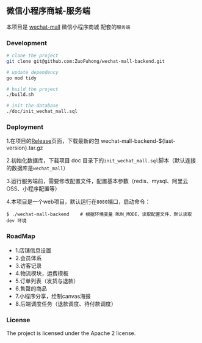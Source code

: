 ## 微信小程序商城-服务端

本项目是 [wechat-mall](https://github.com/ZuoFuhong/wechat-mall-miniapp) 微信小程序商城 配套的`服务端`

### Development

```sh
# clone the project
git clone git@github.com:ZuoFuhong/wechat-mall-backend.git

# update dependency
go mod tidy

# build the project
./build.sh

# init the database
./doc/init_wechat_mall.sql
```

### Deployment

1.在项目的[Release](https://github.com/ZuoFuhong/wechat-mall-backend/releases)页面，下载最新的包 wechat-mall-backend-${last-version}.tar.gz

2.初始化数据库，下载项目 doc 目录下的`init_wechat_mall.sql`脚本（默认连接的数据库是`wechat_mall`）

3.运行服务端前，需要修改配置文件，配置基本参数（redis、mysql、阿里云OSS、小程序配置等）

4.本项目是一个web项目，默认运行在`8080`端口，启动命令：

```
$ ./wechat-mall-backend    # 根据环境变量 RUN_MODE，读取配置文件，默认读取 dev 环境 
```


### RoadMap

- 1.店铺信息设置
- 2.会员体系
- 3.访客记录
- 4.物流模块，运费模板
- 5.订单列表（发货与退款）
- 6.售罄的商品
- 7.小程序分享，绘制canvas海报
- 8.后端调度任务（退款调度、待付款调度）

### License

The project is licensed under the Apache 2 license.
